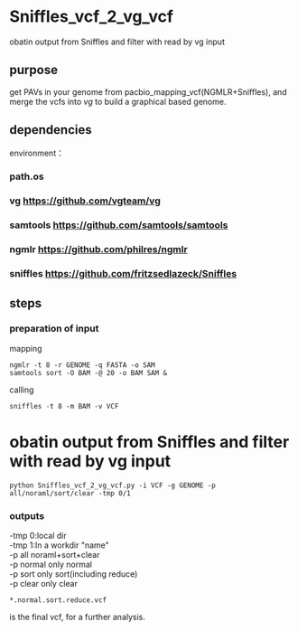 # Sniffles_vcf_2_vg_vcf
obatin output from Sniffles and filter with read by vg input
## purpose
get PAVs in your genome from pacbio_mapping_vcf(NGMLR+Sniffles), and merge the vcfs into *vg* to build a graphical based genome.
## dependencies
environment：
### path.os
### vg <https://github.com/vgteam/vg>
### samtools <https://github.com/samtools/samtools>
### ngmlr <https://github.com/philres/ngmlr>
### sniffles <https://github.com/fritzsedlazeck/Sniffles>
## steps
### preparation of input
mapping
```
ngmlr -t 8 -r GENOME -q FASTA -o SAM
samtools sort -O BAM -@ 20 -o BAM SAM &
```
calling
```
sniffles -t 8 -m BAM -v VCF
```
# obatin output from Sniffles and filter with read by vg input
```
python Sniffles_vcf_2_vg_vcf.py -i VCF -g GENOME -p all/noraml/sort/clear -tmp 0/1
```
### outputs
-tmp 0:local dir \
-tmp 1:In a workdir "name" \
-p all noraml+sort+clear \
-p normal only normal \
-p sort only sort(including reduce) \
-p clear only clear
```
*.normal.sort.reduce.vcf
```
is the final vcf, for a further analysis.
